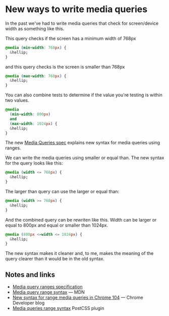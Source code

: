 # New ways to write media queries

In the past we've had to write media queries that check for screen/device width as something like this.

This query checks if the screen has a minimum width of 768px

```css
@media (min-width: 768px) {
  &hellip;
}
```

and this query checks is the screen is smaller than 768px

```css
@media (max-width: 768px) {
  &hellip;
}
```

You can also combine tests to determine if the value you're testing is within two values.

```css
@media 
  (min-width: 800px)
  and
  (max-width: 1024px) {
  &hellip;
}
```

The new [Media Queries spec](https://www.w3.org/TR/mediaqueries-4/#mq-range-context) explains new syntax for media queries using ranges.

We can write the media queries using smaller or equal than. The new syntax for the query looks like this:

```css
@media (width <= 768px) {
  &hellip;
}
```

The larger than query can use the larger or equal than:

```css
@media (width >= 768px) {
  &hellip;
}
```

And the combined query can be rewriten like this. Width can be larger or equal to 800px and equal or smaller than 1024px.

```css
@media (800px <=width <= 1024px) {
  &hellip;
}
```

The new syntax makes it cleaner and, to me, makes the meaning of the query clearer than it would be in the old syntax.

## Notes and links

* [Media query ranges specification](https://www.w3.org/TR/mediaqueries-5/#mq-range-context)
* [Media query range syntax](https://developer.mozilla.org/en-US/docs/Web/CSS/Media_Queries/Using_media_queries#syntax_improvements_in_level_4) &mdash; MDN
* [New syntax for range media queries in Chrome 104](https://developer.chrome.com/blog/media-query-range-syntax/) &mdash; Chrome Developer blog
* [Media queries range syntax](https://github.com/postcss/postcss-media-minmax) PostCSS plugin
